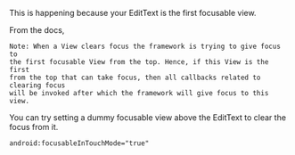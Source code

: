 This is happening because your EditText is the first focusable view.

From the docs,

```
Note: When a View clears focus the framework is trying to give focus to 
the first focusable View from the top. Hence, if this View is the first 
from the top that can take focus, then all callbacks related to clearing focus 
will be invoked after which the framework will give focus to this view.
```
You can try setting a dummy focusable view above the EditText to clear the focus from it.
```
android:focusableInTouchMode="true"
```
